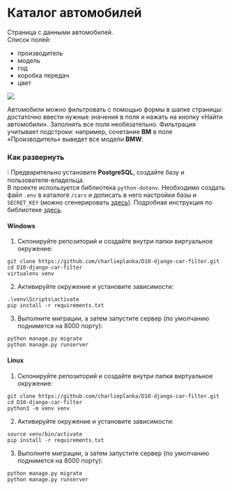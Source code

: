 # Каталог автомобилей
Страница с данными автомобилей.  
Список полей:
* производитель
* модель
* год
* коробка передач
* цвет

![](https://i.imgur.com/qRpwYQk.png)

Автомобили можно фильтровать с помощью формы в шапке страницы: достаточно ввести нужные значения в поля и нажать на кнопку «Найти автомобили». Заполнять все поля необязательно. Фильтрация учитывает подстроки: например, сочетание **BM** в поле «Производитель» выведет все модели **BMW**.

### Как развернуть 

❕ Предварительно установите **PostgreSQL**, создайте базу и пользователя-владельца.  
В проекте используется библиотека `python-dotenv`. Необходимо создать файл `.env` в каталоге `/cars` и дописать в него настройки базы и `SECRET_KEY` (можно сгенерировать [здесь](https://djecrety.ir/)). Подробная инструкция по библиотеке [здесь](https://pypi.org/project/python-dotenv/).

#### Windows
1. Склонируйте репозиторий и создайте внутри папки виртуальное окружение:
```
git clone https://github.com/charlieplanka/D10-django-car-filter.git
cd D10-django-car-filter
virtualenv venv
```
2. Активируйте окружение и установите зависимости:
```
.\venv\Scripts\activate
pip install -r requirements.txt
```
3. Выполните миграции, а затем запустите сервер (по умолчанию поднимется на 8000 порту):
```
python manage.py migrate
python manage.py runserver
```

#### Linux
1. Склонируйте репозиторий и создайте внутри папки виртуальное окружение:
```
git clone https://github.com/charlieplanka/D10-django-car-filter.git
cd D10-django-car-filter
python3 -m venv venv
```
2. Активируйте окружение и установите зависимости:
```
source venv/bin/activate
pip install -r requirements.txt
```
3. Выполните миграции, а затем запустите сервер (по умолчанию поднимется на 8000 порту):
```
python manage.py migrate
python manage.py runserver
```
